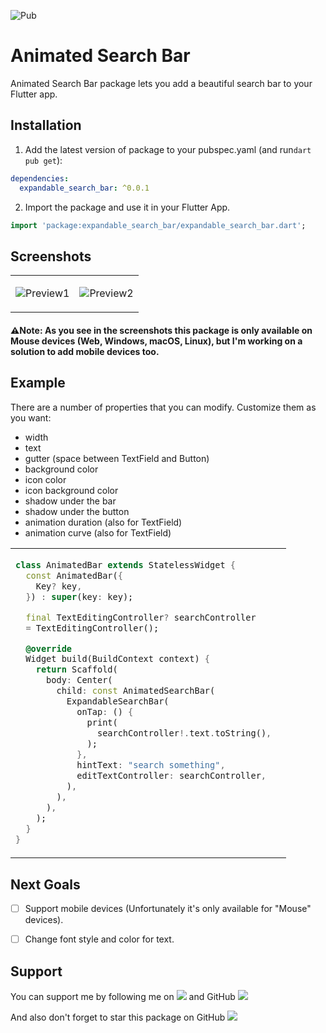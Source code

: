 ![Pub](https://img.shields.io/pub/v/expandable_search_bar)

# Animated Search Bar

Animated Search Bar package lets you add a beautiful search bar to your Flutter app.

## Installation 

1. Add the latest version of package to your pubspec.yaml (and run`dart pub get`):
```yaml
dependencies:
  expandable_search_bar: ^0.0.1
```
2. Import the package and use it in your Flutter App.
```dart
import 'package:expandable_search_bar/expandable_search_bar.dart';
```

## Screenshots
<table>
<tr>
<td>

![Preview1](https://user-images.githubusercontent.com/31685655/172946297-89d0c2f3-5964-4bcb-8b48-761c754c9a80.gif)
</td>
<td>

![Preview2](https://user-images.githubusercontent.com/31685655/172946097-40e34955-6812-40d9-8e66-9104297dc5d3.gif)
</td>
</table>

#### ⚠Note: As you see in the screenshots this package is only available on Mouse devices (Web, Windows, macOS, Linux), but I'm working on a solution to add mobile devices too.

## Example
There are a number of properties that you can modify.
Customize them as you want:

 - width
 - text 
 - gutter (space between TextField and Button)
 - background color
 - icon color
 - icon background color
 - shadow under the bar
 - shadow under the button
 - animation duration (also for TextField)
 - animation curve (also for TextField)


<table>
<tr>
<td>

```dart
class AnimatedBar extends StatelessWidget {  
  const AnimatedBar({
    Key? key,
  }) : super(key: key);

  final TextEditingController? searchController 
  = TextEditingController();

  @override  
  Widget build(BuildContext context) {  
    return Scaffold(  
      body: Center(  
        child: const AnimatedSearchBar(  
          ExpandableSearchBar(
            onTap: () {
              print(
                searchController!.text.toString(),
              );
            },
            hintText: "search something",
            editTextController: searchController,
          ),
        ),  
      ),  
    );  
  }  
}
```

</td>
<td>
<img  src="https://user-images.githubusercontent.com/31685655/172936571-678e17bd-d4b8-4227-9396-9dfbc52abe67.png"  alt="">
</td>
</tr>
</table>

## Next Goals

 - [ ] Support mobile devices (Unfortunately it's only available for "Mouse" devices).
 
 - [ ] Change font style and color for text.


## Support

You can support me by following me on  <a href="https://instagram.com/mr_tz.dev/"><img src="https://img.shields.io/badge/Instagram-E4405F?style=flat-square&logo=instagram&logoColor=white"></a> and GitHub <a href="https://github.com/SalehTZ"><img src="https://img.shields.io/github/followers/SalehTZ?logo=github&style=flat-square"></a>

And also don't forget to star this package on GitHub <a href="https://github.com/SalehTZ/expandable_search_bar"><img src="https://img.shields.io/github/stars/SalehTZ/expandable_search_bar?logo=github&style=flat-square"></a>


 
